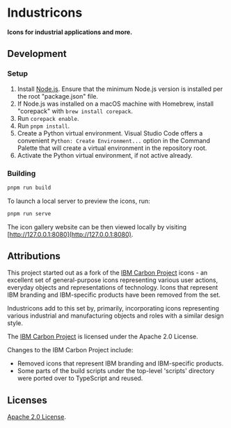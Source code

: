 # Industricons

**Icons for industrial applications and more.**

## Development

### Setup

1. Install [Node.js](https://nodejs.org/en). Ensure that the minimum Node.js version is installed per the root "package.json" file.
1. If Node.js was installed on a macOS machine with Homebrew, install "corepack" with `brew install corepack`.
1. Run `corepack enable`.
1. Run `pnpm install`.
1. Create a Python virtual environment. Visual Studio Code offers a convenient `Python: Create Environment...` option in the Command Palette that will create a virtual environment in the repository root.
1. Activate the Python virtual environment, if not active already.

### Building

```sh
pnpm run build
```

To launch a local server to preview the icons, run:

```sh
pnpm run serve
```

The icon gallery website can be then viewed locally by visiting [http://127.0.0.1:8080](http://127.0.0.1:8080).

## Attributions

This project started out as a fork of the [IBM Carbon Project](https://carbondesignsystem.com) icons - an excellent set of general-purpose
icons representing various user actions, everyday objects and representations of technology. Icons that represent IBM branding and IBM-specific
products have been removed from the set.

Industricons add to this set by, primarily, incorporating icons representing various industrial and manufacturing objects and roles with a similar design style.

The [IBM Carbon Project](https://carbondesignsystem.com) is licensed under the Apache 2.0 License.

Changes to the IBM Carbon Project include:

- Removed icons that represent IBM branding and IBM-specific products.
- Some parts of the build scripts under the top-level 'scripts' directory were ported over to TypeScript and reused.

## Licenses

[Apache 2.0 License](./LICENSE).

